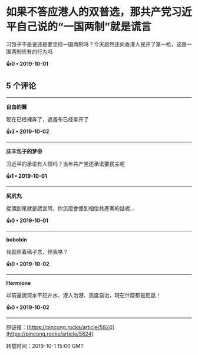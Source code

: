 # 如果不答应港人的双普选，那共产党习近平自己说的“一国两制”就是谎言 

习包子不是说还是要坚持一国两制吗？今天居然还向香港人民开了第一枪，这是一国两制应有的行为吗

**👍0 • 2019-10-01**

## 5 个评论

---
**自由的翼**

现在已经裸奔了，遮羞布已经拿开了 

**👍3 • 2019-10-02**

---
**庆丰包子的梦帝**

习近平的承诺有人信吗？当年共产党还承诺要民主呢 

**👍1 • 2019-10-01**

---
**尻尻丸**

從頭到尾就是謊言阿，你怎麼會傻到相信共產黨的話呢... 

**👍0 • 2019-10-01**

---
**bobobin**

我就照着稿子念，怪我咯？ 

**👍0 • 2019-10-02**

---
**Hermione**

以前還說河水不犯井水、港人治港、高度自治，現在什麼都是屁話！ 

**👍0 • 2019-10-02**

---
原链接：[https://pincong.rocks/article/5824](https://pincong.rocks/article/5824)

转载时间：2019-10-1 15:00 GMT